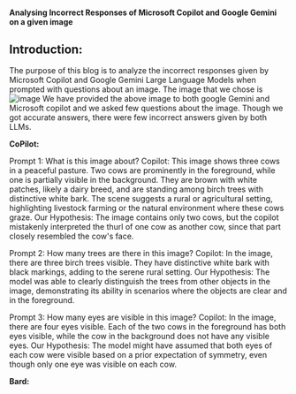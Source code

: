 #### Analysing Incorrect Responses of Microsoft Copilot and Google Gemini on a given image

## Introduction:
The purpose of this blog is to analyze the incorrect responses given by Microsoft Copilot and Google Gemini Large Language Models when prompted with questions about an image.
The image that we chose is
![image](https://github.com/user-attachments/assets/a6c9e41c-f803-43e3-83ff-f3a6f5458ce7)
We have provided the above image to both google Gemini and Microsoft copilot and we asked few questions about the image. Though we got accurate answers, there were few incorrect answers given by both LLMs.

**CoPilot:**

Prompt 1: What is this image about? Copilot: This image shows three cows in a peaceful pasture. Two cows are prominently in the foreground, while one is partially visible in the background. They are brown with white patches, likely a dairy breed, and are standing among birch trees with distinctive white bark. The scene suggests a rural or agricultural setting, highlighting livestock farming or the natural environment where these cows graze. Our Hypothesis: The image contains only two cows, but the copilot mistakenly interpreted the thurl of one cow as another cow, since that part closely resembled the cow's face.

Prompt 2: How many trees are there in this image? Copilot: In the image, there are three birch trees visible. They have distinctive white bark with black markings, adding to the serene rural setting. Our Hypothesis: The model was able to clearly distinguish the trees from other objects in the image, demonstrating its ability in scenarios where the objects are clear and in the foreground.

Prompt 3: How many eyes are visible in this image? Copilot: In the image, there are four eyes visible. Each of the two cows in the foreground has both eyes visible, while the cow in the background does not have any visible eyes. Our Hypothesis: The model might have assumed that both eyes of each cow were visible based on a prior expectation of symmetry, even though only one eye was visible on each cow.

**Bard:**



